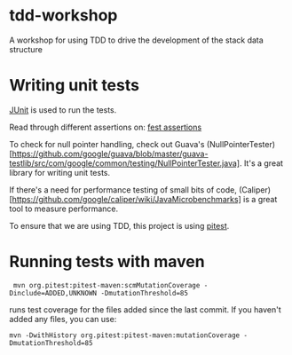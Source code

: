 # tdd-workshop
A workshop for using TDD to drive the development of the stack data structure

# Writing unit tests

[JUnit](http://junit.org/junit4/) is used to run the tests.

Read through different assertions on: [fest assertions](https://github.com/alexruiz/fest-assert-2.x/wiki/One-minute-starting-guide)

To check for null pointer handling, check out Guava's (NullPointerTester)[https://github.com/google/guava/blob/master/guava-testlib/src/com/google/common/testing/NullPointerTester.java]. It's a great library for writing unit tests.

If there's a need for performance testing of small bits of code, (Caliper)[https://github.com/google/caliper/wiki/JavaMicrobenchmarks] is a great tool to measure performance.

To ensure that we are using TDD, this project is using [pitest](http://pitest.org/).

# Running tests with maven
` mvn org.pitest:pitest-maven:scmMutationCoverage -Dinclude=ADDED,UNKNOWN -DmutationThreshold=85`

runs test coverage for the files added since the last commit. If you haven't added any files, you can use:

`mvn -DwithHistory org.pitest:pitest-maven:mutationCoverage -DmutationThreshold=85`
